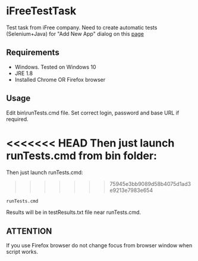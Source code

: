 iFreeTestTask
=============
Test task from iFree company.
Need to create automatic tests (Selenium+Java) for "Add New App" dialog on this [page](http://ui.moneytapp.vas61t.test.i-free.ru/webui-rc/apps/list)

## Requirements

* Windows. Tested on Windows 10
* JRE 1.8
* Installed Chrome OR Firefox browser


## Usage
Edit bin\runTests.cmd file.
Set correct login, password and base URL if required.

<<<<<<< HEAD
Then just launch runTests.cmd from bin folder:
=======
Then just launch runTests.cmd:
>>>>>>> 75945e3bb9089d58b4075d1ad3e9213e7983e654

```bash
runTests.cmd
```

Results will be in testResults.txt file near runTests.cmd.


## ATTENTION
If you use Firefox browser do not change focus from browser window when script works.
